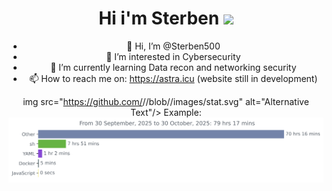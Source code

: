 <div align=center>
<h1>Hi i'm Sterben <img src="https://media.giphy.com/media/hvRJCLFzcasrR4ia7z/giphy.gif" width="25px"> </h1>



- 👋 Hi, I’m @Sterben500
- 👀 I’m interested in Cybersecurity
- 🌱 I’m currently learning Data recon and networking security
- 📫 How to reach me on: https://astra.icu (website still in development)

img src="https://github.com/<sterben500>/<activity>/blob/<activity2>/images/stat.svg" alt="Alternative Text"/>
Example: <img src="https://github.com/avinal/avinal/blob/main/images/stat.svg" alt="Avinal WakaTime Activity"/>
